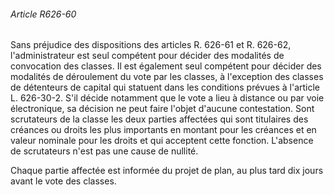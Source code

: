 ###### Article R626-60

Sans préjudice des dispositions des articles R. 626-61 et R. 626-62, l'administrateur est seul compétent pour décider des modalités de convocation des classes. Il est également seul compétent pour décider des modalités de déroulement du vote par les classes, à l'exception des classes de détenteurs de capital qui statuent dans les conditions prévues à l'article L. 626-30-2. S'il décide notamment que le vote a lieu à distance ou par voie électronique, sa décision ne peut faire l'objet d'aucune contestation. Sont scrutateurs de la classe les deux parties affectées qui sont titulaires des créances ou droits les plus importants en montant pour les créances et en valeur nominale pour les droits et qui acceptent cette fonction. L'absence de scrutateurs n'est pas une cause de nullité.

Chaque partie affectée est informée du projet de plan, au plus tard dix jours avant le vote des classes.

